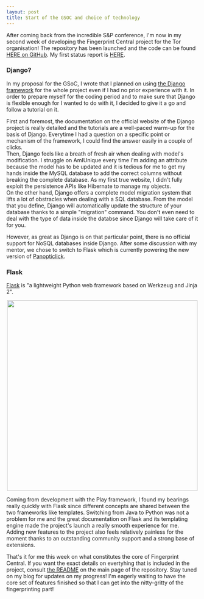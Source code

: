 ```yaml
---
layout: post
title: Start of the GSOC and choice of technology
---
```


After coming back from the incredible S&P conference, I'm now in my second week of developing the Fingerprint Central project for the Tor organisation!
The repository has been launched and the code can be found [HERE on GitHub](https://github.com/plaperdr/fp-central). My first status report is [HERE](https://lists.torproject.org/pipermail/tor-dev/2016-June/011027.html).

### Django?
In my proposal for the GSoC, I wrote that I planned on using [the Django framework](https://www.djangoproject.com/) for the whole project even if I had no prior experience with it. In order to prepare myself for the coding period and to make sure that Django is flexible enough for I wanted to do with it, I decided to give it a go and follow a tutorial on it.

First and foremost, the documentation on the official website of the Django project is really detailed and the tutorials are a well-paced warm-up for the basis of Django. Everytime I had a question on a specific point or mechanism of the framework, I could find the answer easily in a couple of clicks.<br>
Then, Django feels like a breath of fresh air when dealing with model's modification.
I struggle on AmIUnique every time I'm adding an attribute because the model has to be updated and it is tedious for me to get my hands inside the MySQL database to add the correct columns without breaking the complete database. As my first true website, I didn't fully exploit the persistence APIs like Hibernate to manage my objects. <br>
On the other hand, Django offers a complete model migration system that lifts a lot of obstracles when dealing with a SQL database. From the model that you define, Django will automatically update the structure of your database thanks to a simple "migration" command.
You don't even need to deal with the type of data inside the databse since Django will take care of it for you.

However, as great as Django is on that particular point, there is no official support for NoSQL databases inside Django. After some discussion with my mentor, we chose to switch to Flask which is currently powering the new version of [Panopticlick](https://panopticlick.eff.org/).

### Flask
[Flask](http://flask.pocoo.org/) is "a lightweight Python web framework based on Werkzeug and Jinja 2".

<div style="text-align:center" markdown="1">
<img src="{{ "/blog/images/flask.png" | prepend: site.baseurl }}" width="500">
</div>

Coming from development with the Play framework, I found my bearings really quickly with Flask since different concepts are shared between the two frameworks like templates. Switching from Java to Python was not a problem for me and the great documentation on Flask and its templating engine made the project's launch a really smooth experience for me. Adding new features to the project also feels relatively painless for the moment thanks to an outstanding community support and a strong base of extensions.

That's it for me this week on what constitutes the core of Fingerprint Central. If you want the exact details on evertyhing that is included in the project, consult [the README](https://github.com/plaperdr/fp-central/blob/master/README.md) on the main page of the repository.
Stay tuned on my blog for updates on my progress! I'm eagerly waiting to have the core set of features finished so that I can get into the nitty-gritty of the fingerprinting part!

